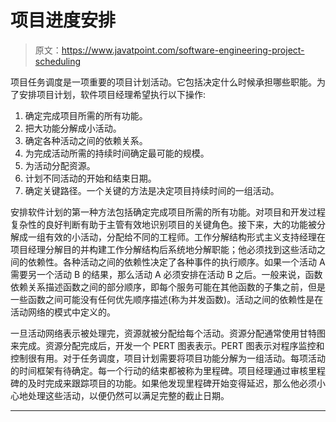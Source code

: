 # 项目进度安排

> 原文：<https://www.javatpoint.com/software-engineering-project-scheduling>

项目任务调度是一项重要的项目计划活动。它包括决定什么时候承担哪些职能。为了安排项目计划，软件项目经理希望执行以下操作:

1.  确定完成项目所需的所有功能。
2.  把大功能分解成小活动。
3.  确定各种活动之间的依赖关系。
4.  为完成活动所需的持续时间确定最可能的规模。
5.  为活动分配资源。
6.  计划不同活动的开始和结束日期。
7.  确定关键路径。一个关键的方法是决定项目持续时间的一组活动。

安排软件计划的第一种方法包括确定完成项目所需的所有功能。对项目和开发过程复杂性的良好判断有助于主管有效地识别项目的关键角色。接下来，大的功能被分解成一组有效的小活动，分配给不同的工程师。工作分解结构形式主义支持经理在项目经理分解目的并构建工作分解结构后系统地分解职能；他必须找到这些活动之间的依赖性。各种活动之间的依赖性决定了各种事件的执行顺序。如果一个活动 A 需要另一个活动 B 的结果，那么活动 A 必须安排在活动 B 之后。一般来说，函数依赖关系描述函数之间的部分顺序，即每个服务可能在其他函数的子集之前，但是一些函数之间可能没有任何优先顺序描述(称为并发函数)。活动之间的依赖性是在活动网络的模式中定义的。

一旦活动网络表示被处理完，资源就被分配给每个活动。资源分配通常使用甘特图来完成。资源分配完成后，开发一个 PERT 图表表示。PERT 图表示对程序监控和控制很有用。对于任务调度，项目计划需要将项目功能分解为一组活动。每项活动的时间框架有待确定。每一个行动的结束都被称为里程碑。项目经理通过审核里程碑的及时完成来跟踪项目的功能。如果他发现里程碑开始变得延迟，那么他必须小心地处理这些活动，以便仍然可以满足完整的截止日期。

* * *